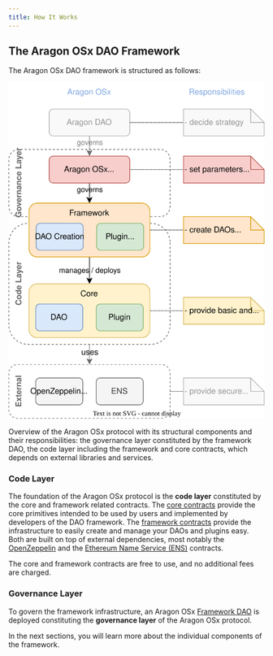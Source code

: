 ```yaml
---
title: How It Works
---
```


## The Aragon OSx DAO Framework

The Aragon OSx DAO framework is structured as follows:

<div class="center-column">

![](./aragon-os-framework-overview.drawio.svg)

<p class="caption"> 
  Overview of the Aragon OSx protocol with its structural components and their responsibilities: the governance layer constituted by the framework DAO, the code layer including the framework and core contracts, which depends on external libraries and services.
</p>

</div>

### Code Layer

The foundation of the Aragon OSx protocol is the **code layer** constituted by the core and framework related contracts.
The [core contracts](./01-core/index.md) provide the core primitives intended to be used by users and implemented by developers of the DAO framework.
The [framework contracts](./02-framework/index.md) provide the infrastructure to easily create and manage your DAOs and plugins easy.
Both are built on top of external dependencies, most notably the [OpenZeppelin](https://www.openzeppelin.com/contracts) and the [Ethereum Name Service (ENS)](https://docs.ens.domains/) contracts.

The core and framework contracts are free to use, and no additional fees are charged.

### Governance Layer

To govern the framework infrastructure, an Aragon OSx [Framework DAO](./03-framwork-dao.md) is deployed constituting the **governance layer** of the Aragon OSx protocol.

In the next sections, you will learn more about the individual components of the framework.
